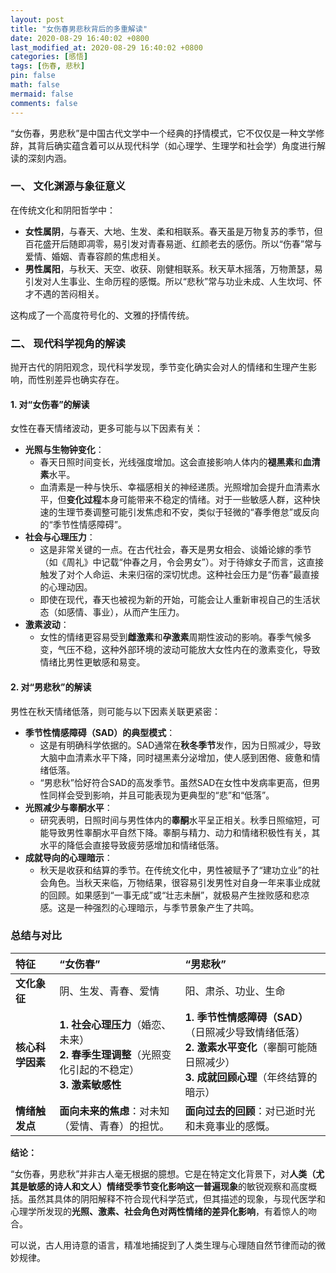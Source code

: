 ```yaml
---
layout: post
title: "女伤春男悲秋背后的多重解读"
date: 2020-08-29 16:40:02 +0800
last_modified_at: 2020-08-29 16:40:02 +0800
categories: [感悟]
tags: [伤春, 悲秋]
pin: false
math: false
mermaid: false
comments: false
---
```


“女伤春，男悲秋”是中国古代文学中一个经典的抒情模式，它不仅仅是一种文学修辞，其背后确实蕴含着可以从现代科学（如心理学、生理学和社会学）角度进行解读的深刻内涵。

### 一、 文化渊源与象征意义

在传统文化和阴阳哲学中：
*   **女性属阴**，与春天、大地、生发、柔和相联系。春天虽是万物复苏的季节，但百花盛开后随即凋零，易引发对青春易逝、红颜老去的感伤。所以“伤春”常与爱情、婚姻、青春容颜的焦虑相关。
*   **男性属阳**，与秋天、天空、收获、刚健相联系。秋天草木摇落，万物萧瑟，易引发对人生事业、生命历程的感慨。所以“悲秋”常与功业未成、人生坎坷、怀才不遇的苦闷相关。

这构成了一个高度符号化的、文雅的抒情传统。

### 二、 现代科学视角的解读

抛开古代的阴阳观念，现代科学发现，季节变化确实会对人的情绪和生理产生影响，而性别差异也确实存在。

#### **1. 对“女伤春”的解读**

女性在春天情绪波动，更多可能与以下因素有关：

*   **光照与生物钟变化**：
    *   春天日照时间变长，光线强度增加。这会直接影响人体内的**褪黑素**和**血清素**水平。
    *   血清素是一种与快乐、幸福感相关的神经递质。光照增加会提升血清素水平，但**变化过程**本身可能带来不稳定的情绪。对于一些敏感人群，这种快速的生理节奏调整可能引发焦虑和不安，类似于轻微的“春季倦怠”或反向的“季节性情感障碍”。
*   **社会与心理压力**：
    *   这是非常关键的一点。在古代社会，春天是男女相会、谈婚论嫁的季节（如《周礼》中记载“仲春之月，令会男女”）。对于待嫁女子而言，这直接触发了对个人命运、未来归宿的深切忧虑。这种社会压力是“伤春”最直接的心理动因。
    *   即使在现代，春天也被视为新的开始，可能会让人重新审视自己的生活状态（如感情、事业），从而产生压力。
*   **激素波动**：
    *   女性的情绪更容易受到**雌激素**和**孕激素**周期性波动的影响。春季气候多变，气压不稳，这种外部环境的波动可能放大女性内在的激素变化，导致情绪比男性更敏感和易变。

#### **2. 对“男悲秋”的解读**

男性在秋天情绪低落，则可能与以下因素关联更紧密：

*   **季节性情感障碍（SAD）的典型模式**：
    *   这是有明确科学依据的。SAD通常在**秋冬季节**发作，因为日照减少，导致大脑中血清素水平下降，同时褪黑素分泌增加，使人感到困倦、疲惫和情绪低落。
    *   “男悲秋”恰好符合SAD的高发季节。虽然SAD在女性中发病率更高，但男性同样会受到影响，并且可能表现为更典型的“悲”和“低落”。
*   **光照减少与睾酮水平**：
    *   研究表明，日照时间与男性体内的**睾酮**水平呈正相关。秋季日照缩短，可能导致男性睾酮水平自然下降。睾酮与精力、动力和情绪积极性有关，其水平的降低会直接导致疲劳感增加和情绪低落。
*   **成就导向的心理暗示**：
    *   秋天是收获和结算的季节。在传统文化中，男性被赋予了“建功立业”的社会角色。当秋天来临，万物结果，很容易引发男性对自身一年来事业成就的回顾。如果感到“一事无成”或“壮志未酬”，就极易产生挫败感和悲凉感。这是一种强烈的心理暗示，与季节景象产生了共鸣。

### **总结与对比**

| 特征             | “女伤春”                                                     | “男悲秋”                                                     |
| :--------------- | :----------------------------------------------------------- | :----------------------------------------------------------- |
| **文化象征**     | 阴、生发、青春、爱情                                         | 阳、肃杀、功业、生命                                         |
| **核心科学因素** | **1. 社会心理压力**（婚恋、未来）<br>**2. 春季生理调整**（光照变化引起的不稳定）<br>**3. 激素敏感性** | **1. 季节性情感障碍（SAD）**（日照减少导致情绪低落）<br>**2. 激素水平变化**（睾酮可能随日照减少）<br>**3. 成就回顾心理**（年终结算的暗示） |
| **情绪触发点**   | **面向未来的焦虑**：对未知（爱情、青春）的担忧。             | **面向过去的回顾**：对已逝时光和未竟事业的感慨。             |

**结论：**

“女伤春，男悲秋”并非古人毫无根据的臆想。它是在特定文化背景下，对**人类（尤其是敏感的诗人和文人）情绪受季节变化影响这一普遍现象**的敏锐观察和高度概括。虽然其具体的阴阳解释不符合现代科学范式，但其描述的现象，与现代医学和心理学所发现的**光照、激素、社会角色对两性情绪的差异化影响**，有着惊人的吻合。

可以说，古人用诗意的语言，精准地捕捉到了人类生理与心理随自然节律而动的微妙规律。
